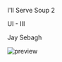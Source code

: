 I'll Serve Soup 2

UI - III

Jay Sebagh

![preview](https://raw.githubusercontent.com/ill-serve-soup-2/jaysebagh/master/images/prev.png)
